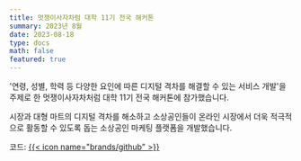 ```yaml
---
title: 멋쟁이사자차럼 대학 11기 전국 해커톤
summary: 2023년 8월
date: 2023-08-18
type: docs
math: false
featured: true
---
```


'연령, 성별, 학력 등 다양한 요인에 따른 디지털 격차를 해결할 수 있는 서비스 개발'을 주제로 한 멋쟁이사자차처럼 대학 11기 전국 해커톤에 참가했습니다.

시장과 대형 마트의 디지털 격차를 해소하고 소상공인들이 온라인 시장에서 더욱 적극적으로 활동할 수 있도록 돕는 소상공인 마케팅 플랫폼을 개발했습니다.


코드: [{{< icon name="brands/github" >}}](https://github.com/changuii/DigitalMarketing-Server)

<!-- {{<youtube -LtBtlGEpQo>}} -->